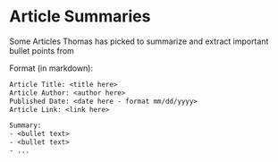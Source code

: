 # Article Summaries

Some Articles Thomas has picked to summarize and extract important bullet points from

Format (in markdown):
```txt
Article Title: <title here>
Article Author: <author here>
Published Date: <date here - format mm/dd/yyyy>
Article Link: <link here>

Summary:
- <bullet text>
- <bullet text>
- ...
```